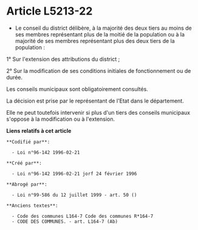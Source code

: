 # Article L5213-22

- Le conseil du district délibère, à la majorité des deux tiers au moins de ses membres représentant plus de la moitié de la
population ou à la majorité de ses membres représentant plus des deux tiers de la population :

1° Sur l'extension des attributions du district ;

2° Sur la modification de ses conditions initiales de fonctionnement ou de durée.

Les conseils municipaux sont obligatoirement consultés.

La décision est prise par le représentant de l'Etat dans le département.

Elle ne peut toutefois intervenir si plus d'un tiers des conseils municipaux s'oppose à la modification ou à l'extension.

**Liens relatifs à cet article**

	**Codifié par**:

	  - Loi n°96-142 1996-02-21

	**Créé par**:

	  - Loi n°96-142 1996-02-21 jorf 24 février 1996

	**Abrogé par**:

	  - Loi n°99-586 du 12 juillet 1999 - art. 50 ()

	**Anciens textes**:

	  - Code des communes L164-7 Code des communes R*164-7
	  - CODE DES COMMUNES. - art. L164-7 (Ab)
